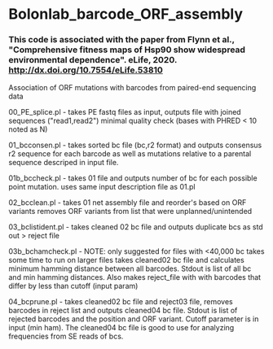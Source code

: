 # Bolonlab_barcode_ORF_assembly
### This code is associated with the paper from Flynn et al., "Comprehensive fitness maps of Hsp90 show widespread environmental dependence". eLife, 2020. http://dx.doi.org/10.7554/eLife.53810

Association of ORF mutations with barcodes from paired-end sequencing data

00_PE_splice.pl - takes PE fastq files as input, outputs file with 
               joined sequences ("read1,read2") minimal quality check (bases
               with PHRED < 10 noted as N)

01_bcconsen.pl - takes sorted bc file (bc,r2 format) and outputs consensus
               r2 sequence for each barcode as well as mutations relative
               to a parental sequence descriped in input file.

01b_bccheck.pl - takes 01 file and outputs number of bc for each possible point 
               mutation. uses same input description file as 01.pl

02_bcclean.pl - takes 01 net assembly file and reorder's based on ORF variants
               removes ORF variants from list that were unplanned/unintended

03_bclistident.pl - takes cleaned 02 bc file and outputs duplicate bcs as 
                    std out > reject file

03b_bchamcheck.pl - NOTE: only suggested for files with <40,000 bc
                  takes some time to run on larger files
                  takes cleaned02 bc file and calculates minimum hamming
                  distance between all barcodes. Stdout is list of all bc
                  and min hamming distances. Also makes reject_file with
                  with barcodes that differ by less than cutoff (input param)

04_bcprune.pl - takes cleaned02 bc file and reject03 file, removes barcodes
               in reject list and outputs cleaned04 bc file. Stdout is list
               of rejected barcodes and the position and ORF variant. Cutoff
               parameter is in input (min ham). The cleaned04 bc file is
               good to use for analyzing frequencies from SE reads of bcs.
